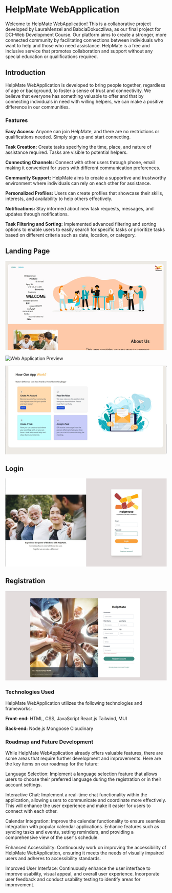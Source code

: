 # HelpMate WebApplication
Welcome to HelpMate WebApplication! This is a collaborative project developed by LauraMenzel and BabciaDokuczliwa, as our final project for DCI-Web Development Course. Our platform aims to create a stronger, more connected community by facilitating connections between individuals who want to help and those who need assistance. HelpMate is a free and inclusive service that promotes collaboration and support without any special education or qualifications required.

## Introduction
HelpMate WebApplication is developed to bring people together, regardless of age or background, to foster a sense of trust and connectivity. We believe that everyone has something valuable to offer and that by connecting individuals in need with willing helpers, we can make a positive difference in our communities.



### Features
**Easy Access:** Anyone can join HelpMate, and there are no restrictions or qualifications needed. Simply sign up and start connecting.

**Task Creation:** Create tasks specifying the time, place, and nature of assistance required. Tasks are visible to potential helpers.

**Connecting Channels:** Connect with other users through phone, email making it convenient for users with different communication preferences.

**Community Support:** HelpMate aims to create a supportive and trustworthy environment where individuals can rely on each other for assistance.

**Personalized Profiles:** Users can create profiles that showcase their skills, interests, and availability to help others effectively.

**Notifications:** Stay informed about new task requests, messages, and updates through notifications.

**Task Filtering and Sorting:** Implemented advanced filtering and sorting options to enable users to easily search for specific tasks or prioritize tasks based on different criteria such as date, location, or category.



## Landing Page

![Web Application Preview](screenshots/HelpMate-landing.jpg)

![Web Application Preview](screenshots/HelpMate-landing2(1).jpg)

![Web Application Preview](screenshots/HelpMate-landing3.jpg)


## Login

![Web Application Preview](screenshots/HelpMate-login.jpg)

## Registration
![Web Application Preview](screenshots/HelpMate-Register.jpg)




### Technologies Used
HelpMate WebApplication utilizes the following technologies and frameworks:

**Front-end:**
HTML, CSS, JavaScript
React.js
Tailwind, MUI

**Back-end:**
Node.js
Mongoose
Cloudinary



### Roadmap and Future Development
While HelpMate WebApplication already offers valuable features, there are some areas that require further development and improvements. Here are the key items on our roadmap for the future:

Language Selection: Implement a language selection feature that allows users to choose their preferred language during the registration or in their account settings.

Interactive Chat: Implement a real-time chat functionality within the application, allowing users to communicate and coordinate more effectively. This will enhance the user experience and make it easier for users to connect with each other.

Calendar Integration: Improve the calendar functionality to ensure seamless integration with popular calendar applications. Enhance features such as syncing tasks and events, setting reminders, and providing a comprehensive view of the user's schedule.

Enhanced Accessibility: Continuously work on improving the accessibility of HelpMate WebApplication, ensuring it meets the needs of visually impaired users and adheres to accessibility standards.

Improved User Interface: Continuously enhance the user interface to improve usability, visual appeal, and overall user experience. Incorporate user feedback and conduct usability testing to identify areas for improvement.

